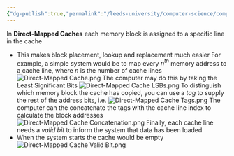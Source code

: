 ```yaml
---
{"dg-publish":true,"permalink":"/leeds-university/computer-science/compulsory-modules/computer-architecture/section-10-cache-memory/direct-mapped-cache/"}
---
```


In **Direct-Mapped Caches** each memory block is assigned to a specific line in the cache
- This makes block placement, lookup and replacement much easier
For example, a simple system would be to map every $n^{th}$ memory address to a cache line, where $n$ is the number of cache lines
![Direct-Mapped Cache.png](/img/user/Leeds%20University/Computer%20Science/Compulsory%20Modules/Computer%20Architecture/Section%2010%20-%20Cache%20Memory/Images/Direct-Mapped%20Cache.png)
The computer may do this by taking the Least Significant Bits
![Direct-Mapped Cache LSBs.png](/img/user/Leeds%20University/Computer%20Science/Compulsory%20Modules/Computer%20Architecture/Section%2010%20-%20Cache%20Memory/Images/Direct-Mapped%20Cache%20LSBs.png)
To distinguish which memory block the cache has copied, you can use a *tag* to supply the rest of the address bits, i.e.
![Direct-Mapped Cache Tags.png](/img/user/Leeds%20University/Computer%20Science/Compulsory%20Modules/Computer%20Architecture/Section%2010%20-%20Cache%20Memory/Images/Direct-Mapped%20Cache%20Tags.png)
The computer can the concatenate the tags with the cache line index to calculate the block addresses
![Direct-Mapped Cache Concatenation.png](/img/user/Leeds%20University/Computer%20Science/Compulsory%20Modules/Computer%20Architecture/Section%2010%20-%20Cache%20Memory/Images/Direct-Mapped%20Cache%20Concatenation.png)
Finally, each cache line needs a *valid bit* to inform the system that data has been loaded
- When the system starts the cache would be empty
![Direct-Mapped Cache Valid Bit.png](/img/user/Leeds%20University/Computer%20Science/Compulsory%20Modules/Computer%20Architecture/Section%2010%20-%20Cache%20Memory/Images/Direct-Mapped%20Cache%20Valid%20Bit.png)
